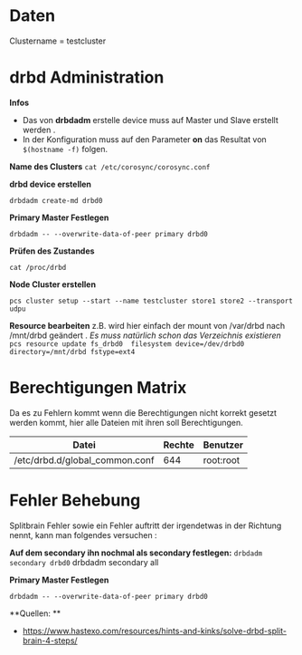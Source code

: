 Daten
=====

Clustername = testcluster


drbd Administration
================

**Infos**

* Das von **drbdadm** erstelle device muss auf Master und Slave erstellt werden .
* In der Konfiguration muss auf den Parameter **on** das Resultat von `$(hostname -f)` folgen.

**Name des Clusters**
`cat /etc/corosync/corosync.conf`

**drbd device erstellen**

`drbdadm create-md drbd0 `

**Primary Master Festlegen**

`drbdadm -- --overwrite-data-of-peer primary drbd0`

**Prüfen des Zustandes**

 `cat /proc/drbd`

**Node Cluster erstellen**

`pcs cluster setup --start --name testcluster store1 store2 --transport udpu`


**Resource bearbeiten** 
z.B. wird hier einfach der mount von /var/drbd nach /mnt/drbd geändert .
*Es muss natürlich schon das Verzeichnis existieren*
`pcs resource update fs_drbd0  filesystem device=/dev/drbd0 directory=/mnt/drbd fstype=ext4`


Berechtigungen Matrix
===================

Da es zu Fehlern kommt wenn die Berechtigungen nicht korrekt gesetzt werden kommt, hier alle Dateien mit ihren soll Berechtigungen.

| Datei | Rechte | Benutzer |
| -------- | -------- | -------- |
|/etc/drbd.d/global_common.conf | 644 | root:root |


Fehler Behebung
==============

Splitbrain Fehler  sowie ein Fehler auftritt der irgendetwas in der Richtung nennt, kann man folgendes versuchen : 

**Auf dem secondary ihn nochmal als secondary festlegen:**
`drbdadm secondary drbd0`
drbdadm secondary all

**Primary Master Festlegen**

`drbdadm -- --overwrite-data-of-peer primary drbd0`


**Quellen: **
* https://www.hastexo.com/resources/hints-and-kinks/solve-drbd-split-brain-4-steps/


